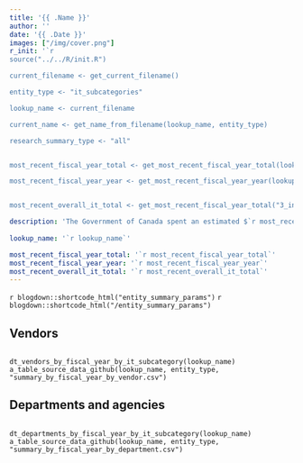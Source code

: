 ```yaml
---
title: '{{ .Name }}'
author: ''
date: '{{ .Date }}'
images: ["/img/cover.png"]
r_init: '`r 
source("../../R/init.R")

current_filename <- get_current_filename()

entity_type <- "it_subcategories"

lookup_name <- current_filename

current_name <- get_name_from_filename(lookup_name, entity_type)

research_summary_type <- "all"


most_recent_fiscal_year_total <- get_most_recent_fiscal_year_total(lookup_name, entity_type)

most_recent_fiscal_year_year <- get_most_recent_fiscal_year_year(lookup_name, entity_type)


most_recent_overall_it_total <- get_most_recent_fiscal_year_total("3_information_technology", "categories")`'

description: 'The Government of Canada spent an estimated $`r most_recent_fiscal_year_total` in `r most_recent_fiscal_year_year` on `r current_name` contracts, out of $`r most_recent_overall_it_total` in overall information technology spending that year.'
  
lookup_name: '`r lookup_name`'

most_recent_fiscal_year_total: '`r most_recent_fiscal_year_total`'
most_recent_fiscal_year_year: '`r most_recent_fiscal_year_year`'
most_recent_overall_it_total: '`r most_recent_overall_it_total`'
---
```


`r blogdown::shortcode_html("entity_summary_params")`
`r blogdown::shortcode_html("/entity_summary_params")`

## Vendors

```{r echo=FALSE, message=FALSE, warning=FALSE}

dt_vendors_by_fiscal_year_by_it_subcategory(lookup_name)
a_table_source_data_github(lookup_name, entity_type, "summary_by_fiscal_year_by_vendor.csv")

```

## Departments and agencies

```{r echo=FALSE, message=FALSE, warning=FALSE}

dt_departments_by_fiscal_year_by_it_subcategory(lookup_name)
a_table_source_data_github(lookup_name, entity_type, "summary_by_fiscal_year_by_department.csv")

```

